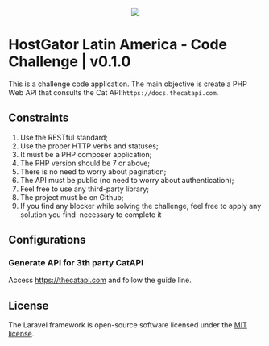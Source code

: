 <p align="center"><img src="https://laravel.com/assets/img/components/logo-laravel.svg"></p>

# HostGator Latin America - Code Challenge | v0.1.0

This is a challenge code application. The main objective is create a PHP Web API that consults the Cat API: ​`https://docs.thecatapi.com`.

## Constraints 
   
   1. Use the RESTful standard;
   2. Use the proper HTTP verbs and statuses;
   3. It must be a PHP composer application;
   4. The PHP version should be 7 or above;
   5. There is no need to worry about pagination;
   6. The API must be public (no need to worry about authentication);
   7. Feel free to use any third-party library;
   8. The project must be on Github;
   9. If you find any blocker while solving the challenge, feel free to apply any solution you find  necessary to complete it 

## Configurations

### Generate API for 3th party CatAPI

Access https://thecatapi.com and follow the guide line.



## License

The Laravel framework is open-source software licensed under the [MIT license](https://opensource.org/licenses/MIT).
